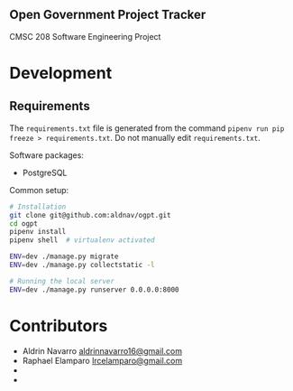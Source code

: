 Open Government Project Tracker
---

CMSC 208 Software Engineering Project

# Development

## Requirements

The `requirements.txt` file is generated from the command
`pipenv run pip freeze > requirements.txt`. Do not manually edit `requirements.txt`.

Software packages:
- PostgreSQL

Common setup:

```sh
# Installation
git clone git@github.com:aldnav/ogpt.git
cd ogpt
pipenv install
pipenv shell  # virtualenv activated

ENV=dev ./manage.py migrate
ENV=dev ./manage.py collectstatic -l

# Running the local server
ENV=dev ./manage.py runserver 0.0.0.0:8000
```

# Contributors

- Aldrin Navarro <aldrinnavarro16@gmail.com>
- Raphael Elamparo <lrcelamparo@gmail.com>
-
-

